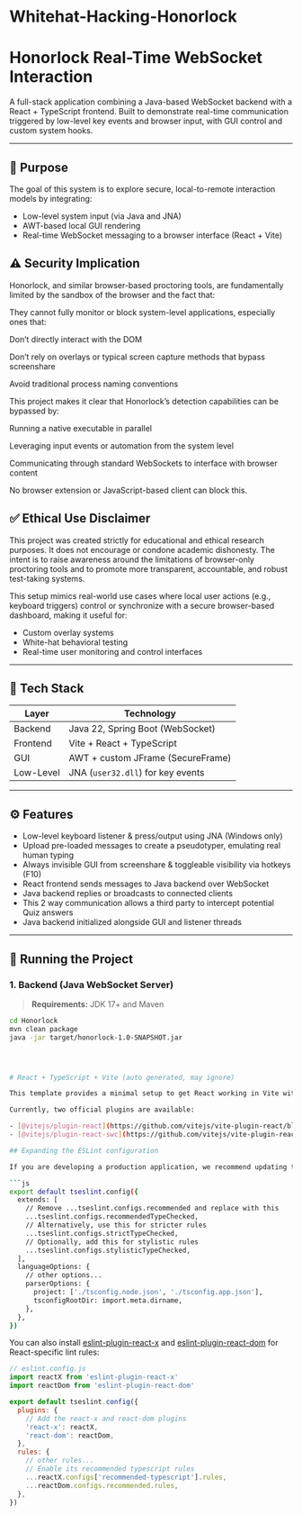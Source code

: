 # Whitehat-Hacking-Honorlock
# Honorlock Real-Time WebSocket Interaction

A full-stack application combining a Java-based WebSocket backend with a React + TypeScript frontend. Built to demonstrate real-time communication triggered by low-level key events and browser input, with GUI control and custom system hooks.

---
## 🎯 Purpose

The goal of this system is to explore secure, local-to-remote interaction models by integrating:

- Low-level system input (via Java and JNA)
- AWT-based local GUI rendering
- Real-time WebSocket messaging to a browser interface (React + Vite)


## ⚠️ Security Implication
Honorlock, and similar browser-based proctoring tools, are fundamentally limited by the sandbox of the browser and the fact that:

They cannot fully monitor or block system-level applications, especially ones that:

Don’t directly interact with the DOM

Don’t rely on overlays or typical screen capture methods that bypass screenshare

Avoid traditional process naming conventions

This project makes it clear that Honorlock’s detection capabilities can be bypassed by:

Running a native executable in parallel

Leveraging input events or automation from the system level

Communicating through standard WebSockets to interface with browser content

No browser extension or JavaScript-based client can block this.

## ✅ Ethical Use Disclaimer
This project was created strictly for educational and ethical research purposes. It does not encourage or condone academic dishonesty. The intent is to raise awareness around the limitations of browser-only proctoring tools and to promote more transparent, accountable, and robust test-taking systems.



This setup mimics real-world use cases where local user actions (e.g., keyboard triggers) control or synchronize with a secure browser-based dashboard, making it useful for:

- Custom overlay systems
- White-hat behavioral testing
- Real-time user monitoring and control interfaces

---

## 🔧 Tech Stack

| Layer     | Technology                         |
|-----------|-------------------------------------|
| Backend   | Java 22, Spring Boot (WebSocket)    |
| Frontend  | Vite + React + TypeScript           |
| GUI       | AWT + custom JFrame (SecureFrame)   |
| Low-Level | JNA (`user32.dll`) for key events   |

---

## ⚙️ Features

- Low-level keyboard listener & press/output using JNA (Windows only)
- Upload pre-loaded messages to create a pseudotyper, emulating real human typing
- Always invisible GUI from screenshare & toggleable visibility via hotkeys (F10) 
- React frontend sends messages to Java backend over WebSocket
- Java backend replies or broadcasts to connected clients
- This 2 way communication allows a third party to intercept potential Quiz answers 
- Java backend initialized alongside GUI and listener threads

---

## 🚀 Running the Project

### 1. Backend (Java WebSocket Server)

> **Requirements:** JDK 17+ and Maven

```bash
cd Honorlock
mvn clean package
java -jar target/honorlock-1.0-SNAPSHOT.jar




# React + TypeScript + Vite (auto generated, may ignore)

This template provides a minimal setup to get React working in Vite with HMR and some ESLint rules.

Currently, two official plugins are available:

- [@vitejs/plugin-react](https://github.com/vitejs/vite-plugin-react/blob/main/packages/plugin-react) uses [Babel](https://babeljs.io/) for Fast Refresh
- [@vitejs/plugin-react-swc](https://github.com/vitejs/vite-plugin-react/blob/main/packages/plugin-react-swc) uses [SWC](https://swc.rs/) for Fast Refresh

## Expanding the ESLint configuration

If you are developing a production application, we recommend updating the configuration to enable type-aware lint rules:

```js
export default tseslint.config({
  extends: [
    // Remove ...tseslint.configs.recommended and replace with this
    ...tseslint.configs.recommendedTypeChecked,
    // Alternatively, use this for stricter rules
    ...tseslint.configs.strictTypeChecked,
    // Optionally, add this for stylistic rules
    ...tseslint.configs.stylisticTypeChecked,
  ],
  languageOptions: {
    // other options...
    parserOptions: {
      project: ['./tsconfig.node.json', './tsconfig.app.json'],
      tsconfigRootDir: import.meta.dirname,
    },
  },
})
```

You can also install [eslint-plugin-react-x](https://github.com/Rel1cx/eslint-react/tree/main/packages/plugins/eslint-plugin-react-x) and [eslint-plugin-react-dom](https://github.com/Rel1cx/eslint-react/tree/main/packages/plugins/eslint-plugin-react-dom) for React-specific lint rules:

```js
// eslint.config.js
import reactX from 'eslint-plugin-react-x'
import reactDom from 'eslint-plugin-react-dom'

export default tseslint.config({
  plugins: {
    // Add the react-x and react-dom plugins
    'react-x': reactX,
    'react-dom': reactDom,
  },
  rules: {
    // other rules...
    // Enable its recommended typescript rules
    ...reactX.configs['recommended-typescript'].rules,
    ...reactDom.configs.recommended.rules,
  },
})
```
